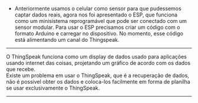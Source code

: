 - Anteriormente usamos o celular como sensor para que pudessemos captar dados reais, agora nos foi apresentado o ESP, que funciona como um minisistema reprogramável que pode ser conectado com um sensor modular. Para usar o ESP precisamos criar um código com o formato Arduino e carregar no dispositivo. No momento, esse código está alimentando um canal do Thingspeak. 
*****
O ThingSpeak funciona como um display de dados usado para aplicações usando internet das coisas, projetando um gráfico de acordo com os dados que recebe.  
Existe um problema em usar o ThingSpeak, que é a recuperação de dados, não é possivel obter os dados e coloca-los facilmente em forma de planilha se usar exclusivamente o ThingSpeak.  
*****
